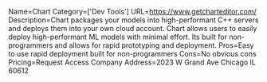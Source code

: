 Name=Chart
Category=['Dev Tools']
URL=https://www.getcharteditor.com/
Description=Chart packages your models into high-performant C++ servers and deploys them into your own cloud account. Chart allows users to easily deploy high-performant ML models with minimal effort. Its built for non-programmers and allows for rapid prototyping and deployment.
Pros=Easy to use rapid deployment built for non-programmers
Cons=No obvious cons
Pricing=Request Access
Company Address=2023 W Grand Ave Chicago IL 60612
